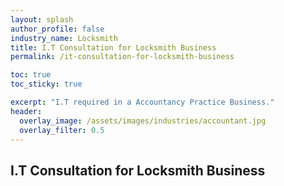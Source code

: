 ```yaml
---
layout: splash 
author_profile: false 
industry_name: Locksmith
title: I.T Consultation for Locksmith Business
permalink: /it-consultation-for-locksmith-business

toc: true
toc_sticky: true

excerpt: "I.T required in a Accountancy Practice Business."
header:
  overlay_image: /assets/images/industries/accountant.jpg
  overlay_filter: 0.5 
---
```


## I.T Consultation for Locksmith Business